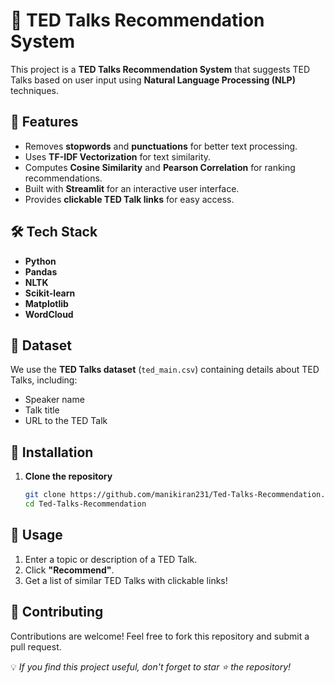 # 🎤 TED Talks Recommendation System

This project is a **TED Talks Recommendation System** that suggests TED Talks based on user input using **Natural Language Processing (NLP)** techniques.

## 🚀 Features
- Removes **stopwords** and **punctuations** for better text processing.
- Uses **TF-IDF Vectorization** for text similarity.
- Computes **Cosine Similarity** and **Pearson Correlation** for ranking recommendations.
- Built with **Streamlit** for an interactive user interface.
- Provides **clickable TED Talk links** for easy access.

## 🛠 Tech Stack
- **Python**
- **Pandas**
- **NLTK**
- **Scikit-learn**
- **Matplotlib**
- **WordCloud**

## 📂 Dataset
We use the **TED Talks dataset** (`ted_main.csv`) containing details about TED Talks, including:
- Speaker name
- Talk title
- URL to the TED Talk

## 🔧 Installation

1. **Clone the repository**
   ```bash
   git clone https://github.com/manikiran231/Ted-Talks-Recommendation.git
   cd Ted-Talks-Recommendation
## **📌 Usage**
1. Enter a topic or description of a TED Talk.
2. Click **"Recommend"**.
3. Get a list of similar TED Talks with clickable links!
## **🤝 Contributing**
Contributions are welcome! Feel free to fork this repository and submit a pull request.


💡 _If you find this project useful, don't forget to star ⭐ the repository!_
